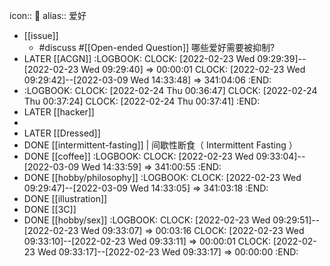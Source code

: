 icon:: 💓
alias:: 爱好

- [[issue]]
  - #discuss #[[Open-ended Question]] 哪些爱好需要被抑制?
- LATER [[ACGN]]
  :LOGBOOK:
  CLOCK: [2022-02-23 Wed 09:29:39]--[2022-02-23 Wed 09:29:40] =>  00:00:01
  CLOCK: [2022-02-23 Wed 09:29:42]--[2022-03-09 Wed 14:33:48] =>  341:04:06
  :END:
- :LOGBOOK:
  CLOCK: [2022-02-24 Thu 00:36:47]
  CLOCK: [2022-02-24 Thu 00:37:24]
  CLOCK: [2022-02-24 Thu 00:37:41]
  :END:
- LATER [[hacker]]
-
- LATER [[Dressed]]
- DONE [[intermittent-fasting]] | 间歇性断食（ Intermittent Fasting ）
- DONE [[coffee]]
  :LOGBOOK:
  CLOCK: [2022-02-23 Wed 09:33:04]--[2022-03-09 Wed 14:33:59] =>  341:00:55
  :END:
- DONE [[hobby/philosophy]]
  :LOGBOOK:
  CLOCK: [2022-02-23 Wed 09:29:47]--[2022-03-09 Wed 14:33:05] =>  341:03:18
  :END:
- DONE [[illustration]]
- DONE [[3C]]
- DONE [[hobby/sex]]
  :LOGBOOK:
  CLOCK: [2022-02-23 Wed 09:29:51]--[2022-02-23 Wed 09:33:07] =>  00:03:16
  CLOCK: [2022-02-23 Wed 09:33:10]--[2022-02-23 Wed 09:33:11] =>  00:00:01
  CLOCK: [2022-02-23 Wed 09:33:17]--[2022-02-23 Wed 09:33:17] =>  00:00:00
  :END: